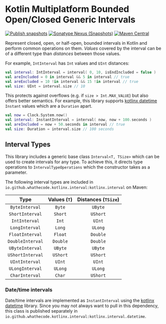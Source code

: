 # Kotlin Multiplatform Bounded Open/Closed Generic Intervals

[![Publish snapshots](https://github.com/Whathecode/kotlinx.interval/actions/workflows/publish-snapshots.yml/badge.svg)](https://github.com/Whathecode/kotlinx.interval/actions/workflows/ci.yml)
[![Sonatype Nexus (Snapshots)](https://img.shields.io/nexus/s/io.github.whathecode.kotlinx.interval/kotlinx-interval?server=https%3A%2F%2Fs01.oss.sonatype.org)](https://s01.oss.sonatype.org/content/repositories/snapshots/io/github/whathecode/kotlinx/interval)
[![Maven Central](https://maven-badges.herokuapp.com/maven-central/io.github.whathecode.kotlinx.interval/kotlinx-interval/badge.svg?color=orange)](https://mvnrepository.com/artifact/io.github.whathecode.kotlinx.interval)

Represent closed, open, or half-open, bounded intervals in Kotlin and perform common operations on them.
_Values_ covered by the interval can be of a different type than _distances_ between those values.

For example, `IntInterval` has `Int` values and `UInt` distances:

```kotlin
val interval: IntInterval = interval( 0, 10, isEndIncluded = false )
val areIncluded = 0 in interval && 5 in interval // true
val areExcluded = 10 !in interval && 15 !in interval // true
val size: UInt = interval.size // 10
```

This protects against overflows (e.g. if `size > Int.MAX_VALUE`) but also offers better semantics.
For example, this library supports [kotlinx datetime](https://github.com/Kotlin/kotlinx-datetime) `Instant` values which are a `Duration` apart.

```kotlin
val now = Clock.System.now()
val interval: InstantInterval = interval( now, now + 100.seconds )
val areIncluded = now + 50.seconds in interval // true
val size: Duration = interval.size // 100 seconds
```

## Interval Types

This library includes a generic base class `Interval<T, TSize>` which can be used to create intervals for any type.
To achieve this, it directs type operations to `IntervalTypeOperations` which the constructor takes as a parameter.

The following interval types are included in `io.github.whathecode.kotlinx.interval:kotlinx.interval` on Maven:

|       Type       | Values (`T`) | Distances (`TSize`) |
|:----------------:|:------------:|:-------------------:|
|  `ByteInterval`  |    `Byte`    |       `UByte`       |
| `ShortInterval`  |   `Short`    |      `UShort`       |
|  `IntInterval`   |    `Int`     |       `UInt`        |
|  `LongInterval`  |    `Long`    |       `ULong`       |
| `FloatInterval`  |   `Float`    |      `Double`       |
| `DoubleInterval` |   `Double`   |      `Double`       |
| `UByteInterval`  |   `UByte`    |       `UByte`       |
| `UShortInterval` |   `UShort`   |      `UShort`       |
|  `UIntInterval`  |    `UInt`    |       `UInt`        |
| `ULongInterval`  |   `ULong`    |       `ULong`       |
|  `CharInterval`  |    `Char`    |      `UShort`       |

### Date/time intervals
Date/time intervals are implemented as `InstantInterval` using the [kotlinx datetime](https://github.com/Kotlin/kotlinx-datetime) library.
Since you may not always want to pull in this dependency, this class is published separately in `io.github.whathecode.kotlinx.interval:kotlinx.interval.datetime`.